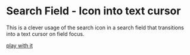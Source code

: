 # Search Field - Icon into text cursor

This is a clever usage of the search icon in a search field that transitions into a text cursor on field focus.

[play with it](https://ecorreia45.github.io/Before-Semicolon/searchField/)
